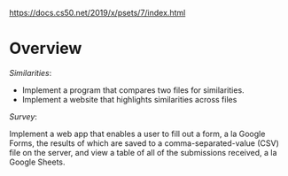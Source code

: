https://docs.cs50.net/2019/x/psets/7/index.html

# Overview

*Similarities*:

* Implement a program that compares two files for similarities.
* Implement a website that highlights similarities across files

*Survey*:

Implement a web app that enables a user to fill out a form, a la Google Forms, the results of which are saved to a comma-separated-value (CSV) file on the server, and view a table of all of the submissions received, a la Google Sheets.
